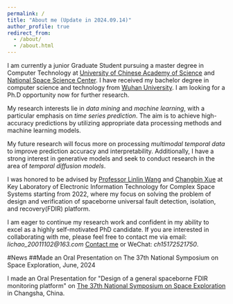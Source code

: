 ```yaml
---
permalink: /
title: "About me (Update in 2024.09.14)"
author_profile: true
redirect_from: 
  - /about/
  - /about.html
---
```


I am currently a junior Graduate Student pursuing a master degree in Computer Technology at [University of Chinese Academy of Science](https://english.ucas.ac.cn/) and [National Space Science Center](http://english.nssc.cas.cn/). I have received my bachelor degree in computer science and technology from [Wuhan University](https://en.whu.edu.cn/). I am looking for a Ph.D opportunity now for further research.

My research interests lie in _data mining_ and _machine learning_, with a particular emphasis on _time series prediction_. The aim is to achieve high-accuracy predictions by utilizing appropriate data processing methods and machine learning models.

My future research will focus more on processing _multimodal temporal data_ to improve prediction accuracy and interpretability. Additionally, I have a strong interest in generative models and seek to conduct research in the area of _temporal diffusion models_.

I was honored to be advised by [Professor Linlin Wang](https://people.ucas.edu.cn/~wanglinlin) and [Changbin Xue](https://people.ucas.edu.cn/~xuechangbin) at Key Laboratory of Electronic Information Technology for Complex Space Systems starting from 2022, where my focus on solving the problem of design and verification of spaceborne universal fault detection, isolation, and recovery(FDIR) platform.

I am eager to continue my research work and confident in my ability to excel as a highly self-motivated PhD candidate. If you are interested in collaborating with me, please feel free to contact me via email: _lichao_20011102@163.com_ [Contact me](mailto:lichao_20011102@163.com) or WeChat: _ch15172521750_.


#News
##Made an Oral Presentation on The 37th National Symposium on Space Exploration, June, 2024

I made an Oral Presentation for "Design of a general spaceborne FDIR monitoring platform" on [The 37th National Symposium on Space Exploration](https://cssr.kejie.org.cn/meeting/37QGKJTCH/) in Changsha, China.
